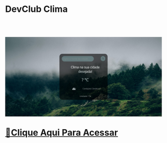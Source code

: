 <h1> DevClub Clima <h1>
<br>
<img src="https://raw.githubusercontent.com/ViniFerAlbuquerque/ProjetoDevClubClima/8072450ddc25d8b4ec8d283fde95793766d2b7e7/assets/screencapture-viniferalbuquerque-devclub-clima-netlify-app-2023-02-14-21_57_31.png">

[🔗Clique Aqui Para Acessar](https://viniferalbuquerque-devclub-clima.netlify.app)
